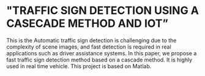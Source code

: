 # "TRAFFIC SIGN DETECTION USING A CASECADE METHOD AND IOT” 
This is the Automatic traffic sign detection is challenging due to the complexity of scene images, and fast detection is required in real applications such as driver assistance systems. 
In this paper, we propose a fast traffic sign detection method based on a cascade method.
It is highly used in real time vehicle.
This project is based on Matlab.
